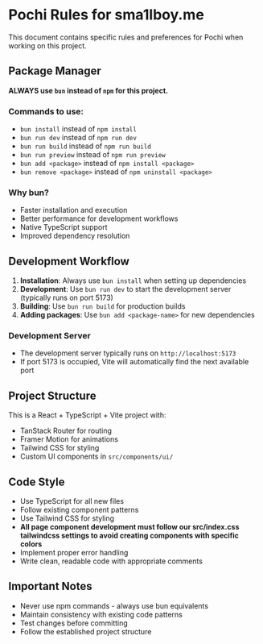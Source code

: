 # Pochi Rules for sma1lboy.me

This document contains specific rules and preferences for Pochi when working on this project.

## Package Manager

**ALWAYS use `bun` instead of `npm` for this project.**

### Commands to use:

- `bun install` instead of `npm install`
- `bun run dev` instead of `npm run dev`
- `bun run build` instead of `npm run build`
- `bun run preview` instead of `npm run preview`
- `bun add <package>` instead of `npm install <package>`
- `bun remove <package>` instead of `npm uninstall <package>`

### Why bun?

- Faster installation and execution
- Better performance for development workflows
- Native TypeScript support
- Improved dependency resolution

## Development Workflow

1. **Installation**: Always use `bun install` when setting up dependencies
2. **Development**: Use `bun run dev` to start the development server (typically runs on port 5173)
3. **Building**: Use `bun run build` for production builds
4. **Adding packages**: Use `bun add <package-name>` for new dependencies

### Development Server

- The development server typically runs on `http://localhost:5173`
- If port 5173 is occupied, Vite will automatically find the next available port

## Project Structure

This is a React + TypeScript + Vite project with:

- TanStack Router for routing
- Framer Motion for animations
- Tailwind CSS for styling
- Custom UI components in `src/components/ui/`

## Code Style

- Use TypeScript for all new files
- Follow existing component patterns
- Use Tailwind CSS for styling
- **All page component development must follow our src/index.css tailwindcss settings to avoid creating components with specific colors**
- Implement proper error handling
- Write clean, readable code with appropriate comments

## Important Notes

- Never use npm commands - always use bun equivalents
- Maintain consistency with existing code patterns
- Test changes before committing
- Follow the established project structure
